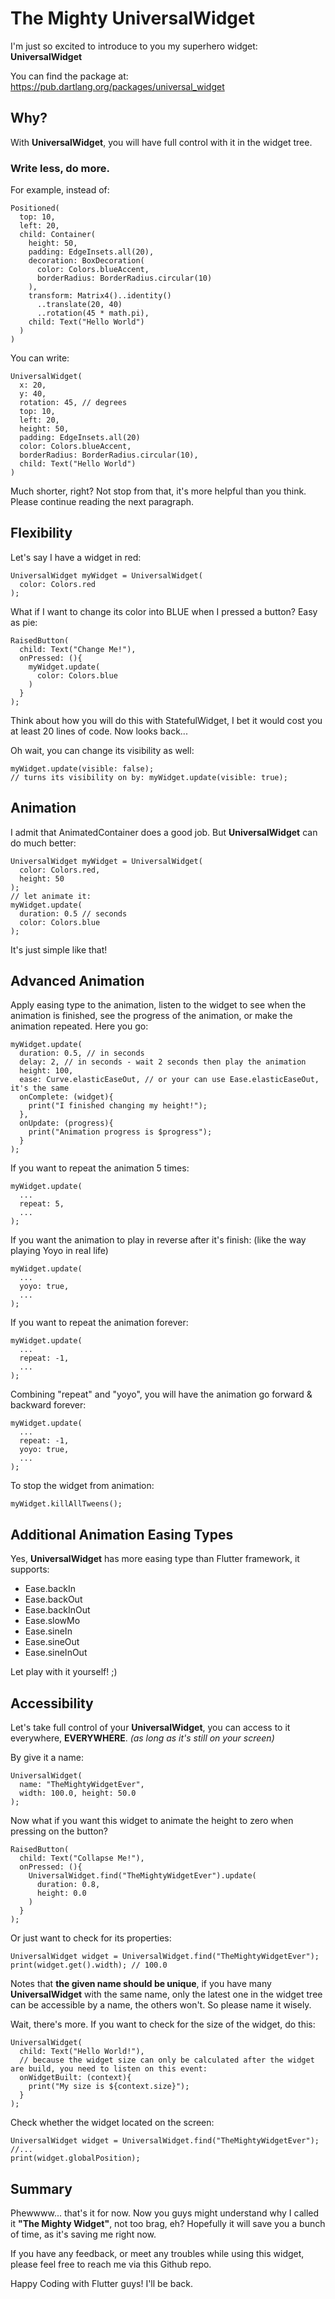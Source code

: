 # The Mighty UniversalWidget

I'm just so excited to introduce to you my superhero widget: **UniversalWidget**

You can find the package at: https://pub.dartlang.org/packages/universal_widget

## Why?

With **UniversalWidget**, you will have full control with it in the widget tree. 

### Write less, do more.

For example, instead of:
```
Positioned(
  top: 10,
  left: 20,
  child: Container(
    height: 50,
    padding: EdgeInsets.all(20),
    decoration: BoxDecoration(
      color: Colors.blueAccent,
      borderRadius: BorderRadius.circular(10)
    ),
    transform: Matrix4()..identity()
      ..translate(20, 40)
      ..rotation(45 * math.pi),
    child: Text("Hello World")
  )
)
```

You can write:
```
UniversalWidget(
  x: 20,
  y: 40,
  rotation: 45, // degrees
  top: 10,
  left: 20,
  height: 50,
  padding: EdgeInsets.all(20)
  color: Colors.blueAccent,
  borderRadius: BorderRadius.circular(10),
  child: Text("Hello World")
)
```

Much shorter, right? Not stop from that, it's more helpful than you think. Please continue reading the next paragraph.

## Flexibility

Let's say I have a widget in red:
```
UniversalWidget myWidget = UniversalWidget(
  color: Colors.red
);
```
What if I want to change its color into BLUE when I pressed a button? Easy as pie:
```
RaisedButton(
  child: Text("Change Me!"),
  onPressed: (){
    myWidget.update(
      color: Colors.blue
    )
  }
);
```
Think about how you will do this with StatefulWidget, I bet it would cost you at least 20 lines of code. Now looks back...

Oh wait, you can change its visibility as well:
```
myWidget.update(visible: false);
// turns its visibility on by: myWidget.update(visible: true);
```

## Animation

I admit that AnimatedContainer does a good job. But **UniversalWidget** can do much better:
```
UniversalWidget myWidget = UniversalWidget(
  color: Colors.red,
  height: 50
);
// let animate it:
myWidget.update(
  duration: 0.5 // seconds
  color: Colors.blue
);
```
It's just simple like that!

## Advanced Animation

Apply easing type to the animation, listen to the widget to see when the animation is finished, see the progress of the animation, or make the animation repeated. Here you go:
```
myWidget.update(
  duration: 0.5, // in seconds
  delay: 2, // in seconds - wait 2 seconds then play the animation
  height: 100,
  ease: Curve.elasticEaseOut, // or your can use Ease.elasticEaseOut, it's the same
  onComplete: (widget){
    print("I finished changing my height!");
  },
  onUpdate: (progress){
    print("Animation progress is $progress");
  }
);
```

If you want to repeat the animation 5 times:
```
myWidget.update(
  ...
  repeat: 5,
  ...
);
```

If you want the animation to play in reverse after it's finish: (like the way playing Yoyo in real life)
```
myWidget.update(
  ...
  yoyo: true,
  ...
);
```

If you want to repeat the animation forever:
```
myWidget.update(
  ...
  repeat: -1,
  ...
);
```

Combining "repeat" and "yoyo", you will have the animation go forward & backward forever:
```
myWidget.update(
  ...
  repeat: -1,
  yoyo: true,
  ...
);
```

To stop the widget from animation:
```
myWidget.killAllTweens();
```

## Additional Animation Easing Types

Yes, **UniversalWidget** has more easing type than Flutter framework, it supports:

* Ease.backIn
* Ease.backOut
* Ease.backInOut
* Ease.slowMo
* Ease.sineIn
* Ease.sineOut
* Ease.sineInOut

Let play with it yourself! ;)

## Accessibility

Let's take full control of your **UniversalWidget**, you can access to it everywhere, **EVERYWHERE**. *(as long as it's still on your screen)*

By give it a name:
```
UniversalWidget(
  name: "TheMightyWidgetEver",
  width: 100.0, height: 50.0
);
```

Now what if you want this widget to animate the height to zero when pressing on the button?
```
RaisedButton(
  child: Text("Collapse Me!"),
  onPressed: (){
    UniversalWidget.find("TheMightyWidgetEver").update(
      duration: 0.8,
      height: 0.0
    )
  }
);
```

Or just want to check for its properties:
```
UniversalWidget widget = UniversalWidget.find("TheMightyWidgetEver");
print(widget.get().width); // 100.0
```

Notes that **the given name should be unique**, if you have many **UniversalWidget** with the same name, only the latest one in the widget tree can be accessible by a name, the others won't. So please name it wisely.

Wait, there's more. If you want to check for the size of the widget, do this:
```
UniversalWidget(
  child: Text("Hello World!"),
  // because the widget size can only be calculated after the widget are build, you need to listen on this event:
  onWidgetBuilt: (context){
    print("My size is ${context.size}");
  }
);
```

Check whether the widget located on the screen:
```
UniversalWidget widget = UniversalWidget.find("TheMightyWidgetEver");
//...
print(widget.globalPosition);
```

## Summary

Phewwww... that's it for now. Now you guys might understand why I called it **"The Mighty Widget"**, not too brag, eh? Hopefully it will save you a bunch of time, as it's saving me right now. 

If you have any feedback, or meet any troubles while using this widget, please feel free to reach me via this Github repo.

Happy Coding with Flutter guys! 
I'll be back.


